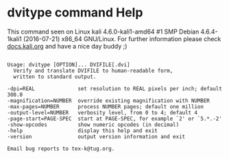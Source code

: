 # dvitype command Help
 
 This command seen on Linux kali 4.6.0-kali1-amd64 #1 SMP Debian 4.6.4-1kali1 (2016-07-21) x86_64 GNU/Linux. For further information please check [docs.kali.org](docs.kali.org) and have a nice day buddy ;) 

~~~

Usage: dvitype [OPTION]... DVIFILE[.dvi]
  Verify and translate DVIFILE to human-readable form,
  written to standard output.

-dpi=REAL              set resolution to REAL pixels per inch; default 300.0
-magnification=NUMBER  override existing magnification with NUMBER
-max-pages=NUMBER      process NUMBER pages; default one million
-output-level=NUMBER   verbosity level, from 0 to 4; default 4
-page-start=PAGE-SPEC  start at PAGE-SPEC, for example `2' or `5.*.-2'
-show-opcodes          show numeric opcodes (in decimal)
-help                  display this help and exit
-version               output version information and exit

Email bug reports to tex-k@tug.org.

~~~
